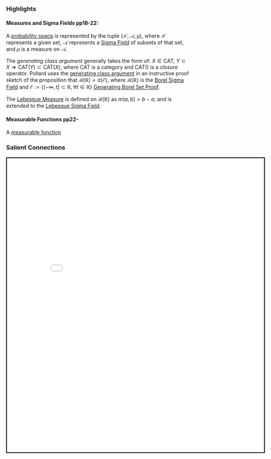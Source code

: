 ### Highlights

#### Measures and Sigma Fields pp18-22:
A [probability space](obsidian_port/Probability_Space.md) is represented by the tuple $(\mathcal{X},\mathcal{A},\mu)$, where $\mathcal{X}$ represents a given set, $\mathcal{A}$ represents a [Sigma Field](obsidian_port/Sigma_Field.md) of subsets of that set, and $\mu$ is a measure on $\mathcal{A}$.

The *generating class argument* generally takes the form of: $X \in \text{CAT}$, $Y \subset X \Rightarrow \text{CAT}(Y) \subset \text{CAT}(X)$, where $\text{CAT}$ is a category and $\text{CAT}()$ is a closure operator. Pollard uses the [generating class argument](obsidian_port/Generating_Class_Argument.md) in an instructive proof sketch of the proposition that $\mathcal{B}(\mathbb{R}) = \sigma(\mathcal{E})$, where $\mathcal{B}(\mathbb{R})$ is the [Borel Sigma Field](obsidian_port/Borel_Sigma_Field.md) and $\mathcal{E}:=\{ (-\infty,t] \subset \mathbb{R}, \forall t \in \mathbb{R}\}$ [Generating Borel Set Proof](obsidian_port/Generating_Borel_Set_Proof.md).

The [Lebesgue Measure](obsidian_port/Lebesgue_Measure.md) is defined on $\mathcal{B}(\mathbb{R})$ as $m(a,b]=b-a$, and is extended to the [Lebesgue Sigma Field](obsidian_port/Lebesgue_Sigma_Field.md).

#### Measurable Functions pp22-
A [measurable function](obsidian_port/Measurable_Function.md)

### Salient Connections

<iframe seamless src="/obsidian_port/nodes/A_Modicum_Of_Measure_Theory.html" style="width:700px; height:800px; border: 2px solid black"></iframe>